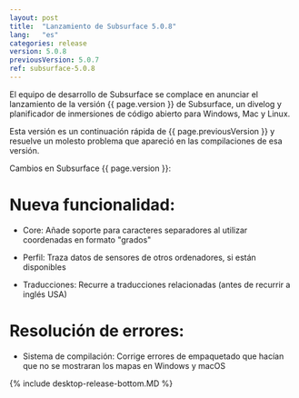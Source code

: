 ```yaml
---
layout: post
title:  "Lanzamiento de Subsurface 5.0.8"
lang:   "es"
categories: release
version: 5.0.8
previousVersion: 5.0.7
ref: subsurface-5.0.8
---
```


El equipo de desarrollo de Subsurface se complace en anunciar el lanzamiento de la versión {{ page.version }} de Subsurface, un divelog y planificador de inmersiones de código abierto para Windows, Mac y Linux.

Esta versión es un continuación rápida de {{ page.previousVersion }} y resuelve un molesto problema que apareció en las compilaciones de esa versión.

Cambios en  Subsurface {{ page.version }}:

# Nueva funcionalidad:

- Core: Añade soporte para caracteres separadores al utilizar coordenadas en formato "grados"

- Perfil: Traza datos de sensores de otros ordenadores, si están disponibles

- Traducciones: Recurre a traducciones relacionadas (antes de recurrir a inglés USA)

# Resolución de errores:

- Sistema de compilación: Corrige errores de empaquetado que hacían que no se mostraran los mapas en Windows y macOS

{% include desktop-release-bottom.MD %}
